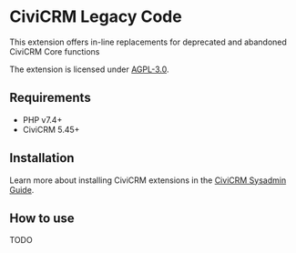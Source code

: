 # CiviCRM Legacy Code

This extension offers in-line replacements for deprecated and abandoned CiviCRM Core functions

The extension is licensed under [AGPL-3.0](LICENSE.txt).

## Requirements

* PHP v7.4+
* CiviCRM 5.45+

## Installation

Learn more about installing CiviCRM extensions in the [CiviCRM Sysadmin Guide](https://docs.civicrm.org/sysadmin/en/latest/customize/extensions/).

## How to use

TODO
